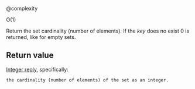 @complexity

O(1)


Return the set cardinality (number of elements). If the _key_ does no
exist 0 is returned, like for empty sets.

## Return value

[Integer reply][1], specifically:

`the cardinality (number of elements) of the set as an integer.`



[1]: /p/redis/wiki/ReplyTypes
